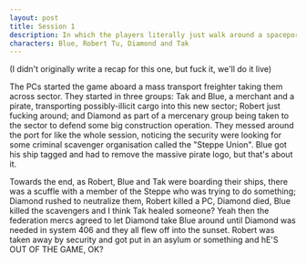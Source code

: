 ```yaml
---
layout: post
title: Session 1
description: In which the players literally just walk around a spaceport
characters: Blue, Robert Tu, Diamond and Tak
---
```

(I didn't originally write a recap for this one, but fuck it, we'll do it live)

The PCs started the game aboard a mass transport freighter taking them across sector. They started in three groups:
Tak and Blue, a merchant and a pirate, transporting possibly-illicit cargo into this new sector; Robert just fucking around; and Diamond as part of a mercenary group being taken to the sector to defend some big construction operation. They messed around the port for like the whole session, noticing the security were looking for some criminal scavenger organisation called the "Steppe Union". Blue got his ship tagged and had to remove the massive pirate logo, but that's about it. 

Towards the end, as Robert, Blue and Tak were boarding their ships, there was a scuffle with a member of the Steppe who was trying to do something; Diamond rushed to neutralize them, Robert killed a PC, Diamond died, Blue killed the scavengers and I think Tak healed someone? Yeah then the federation mercs agreed to let Diamond take Blue around until Diamond was needed in system 406 and they all flew off into the sunset. Robert was taken away by security and got put in an asylum or something and hE'S OUT OF THE GAME, OK?